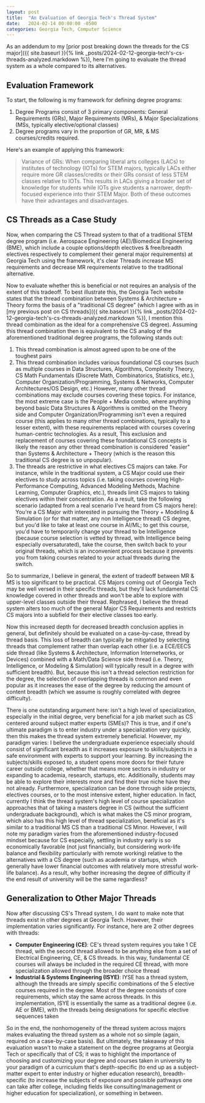 ```yaml
---
layout: post
title:  "An Evaluation of Georgia Tech's Thread System"
date:   2024-02-14 00:00:00 -0500
categories: Georgia Tech, Computer Science
---
```

As an addendum to my [prior post breaking down the threads for the CS major]({{ site.baseurl }}{% link _posts/2024-02-12-georgia-tech's-cs-threads-analyzed.markdown %}), here I'm going to evaluate the thread system as a whole compared to its alternatives.

## Evaluation Framework

To start, the following is my framework for defining degree programs: 
1. Degree Programs consist of 3 primary components: General Requirements (GRs), Major Requirements (MRs), & Major Specializations (MSs, typically elective/optional classes)
2. Degree programs vary in the proportion of GR, MR, & MS courses/credits required.

Here's an example of applying this framework:
> Variance of GRs: When comparing liberal arts colleges (LACs) to institutes of technology (IOTs) for STEM majors, typically LACs either require more GR classes/credits or their GRs consist of less STEM classes relative to IOTs. This results in LACs giving a broader set of knowledge for students while IOTs give students a narrower, depth-focused experience into their STEM Major. Both of these outcomes have their advantages and disadvantages.

## CS Threads as a Case Study

Now, when comparing the CS Thread system to that of a traditional STEM degree program (i.e. Aerospace Engineering (AE)/Biomedical Engineering (BME), which include a couple options/depth electives & free/breadth electives respectively to complement their general major requirements) at Georgia Tech using the framework, it's clear Threads increase MS requirements and decrease MR requirements relative to the traditional alternative.

Now to evaluate whether this is beneficial or not requires an analysis of the extent of this tradeoff. To best illustrate this, the Georgia Tech website states that the thread combination between Systems & Architecture + Theory forms the basis of a "traditional CS degree" (which I agree with as in [my previous post on CS threads]({{ site.baseurl }}{% link _posts/2024-02-12-georgia-tech's-cs-threads-analyzed.markdown %}), I mention this thread combination as the ideal for a comprehensive CS degree). Assuming this thread combination then is equivalent to the CS analog of the aforementioned traditional degree programs, the following stands out:

1. This thread combination is almost agreed upon to be one of the toughest pairs
2. This thread combination includes various foundational CS courses (such as multiple courses in Data Structures, Algorithms, Complexity Theory, CS Math Fundamentals (Discrete Math, Combinatorics, Statistics, etc.), Computer Organization/Programming, Systems & Networks, Computer Architectures/OS Design, etc.) However, many other thread combinations may exclude courses covering these topics. For instance, the most extreme case is the People + Media combo, where anything beyond basic Data Structures & Algorithms is omitted on the Theory side and Computer Organization/Programming isn't even a required course (this applies to many other thread combinations, typically to a lesser extent), with these requirements replaced with courses covering human-centric technologies. As a result, This exclusion and replacement of courses covering these foundational CS concepts is likely the reason any other thread combination is considered "easier" than Systems & Architecture + Theory (which is the reason this traditional CS degree is so unpopular). 
3. The threads are restrictive in what electives CS majors can take. For instance, while in the traditional system, a CS Major could use their electives to study across topics (i.e. taking courses covering High-Performance Computing, Advanced Modeling Methods, Machine Learning, Computer Graphics, etc.), threads limit CS majors to taking electives within their concentration. As a result, take the following scenario (adapted from a real scenario I've heard from CS majors here): You're a CS Major with interested in pursuing the Theory + Modeling & Simulation (or for that matter, any non Intelligence thread) CS degree, but you'd like to take at least one course in AI/ML; to get this course, you'd have to temporarily change your thread to be Intelligence (because course selection is vetted by thread, with Intelligence being especially oversaturated), take the course, then switch back to your original threads, which is an inconvenient process because it prevents you from taking courses related to your actual threads during the switch. 

So to summarize, I believe in general, the extent of tradeoff between MR & MS is too significant to be practical. CS Majors coming out of Georgia Tech may be well versed in their specific threads, but they'll lack fundamental CS knowledge covered in other threads and won't be able to explore with upper-level classes outside their thread. Rephrased, I believe the thread system alters too much of the general Major CS Requirements and restricts CS majors into a subfield for their elective classes too early.

Now this increased depth for decreased breadth conclusion applies in general, but definitely should be evaluated on a case-by-case, thread by thread basis. This loss of breadth can typically be mitigated by selecting threads that complement rather than overlap each other (i.e. a ECE/EECS side thread (like Systems & Architecture, Information Internetworks, or Devices) combined with a Math/Data Science side thread (i.e. Theory, Intelligence, or Modeling & Simulation) will typically result in a degree with sufficient breadth). But, because this isn't a thread selection restriction for the degree, the selection of overlapping threads is common and even popular as it increases the ease of the degree by reducing the amount of content breadth (which we assume is roughly correlated with degree difficulty). 

There is one outstanding argument here: isn't a high level of specialization, especially in the initial degree, very beneficial for a job market such as CS centered around subject matter experts (SMEs)? This is true, and if one's ultimate paradigm is to enter industry under a specialization very quickly, then this makes the thread system extremely beneficial. However, my paradigm varies: I believe the undergraduate experience especially should consist of significant breadth as it increases exposure to skills/subjects in a safe environment with experts to support your learning. By increasing the subjects/skills exposed to, a student opens more doors for their future career outside college, whether that means more sectors in industry or expanding to academia, research, startups, etc. Additionally, students may be able to explore their interests more and find their true niche have they not already. Furthermore, specialization can be done through side projects, electives courses, or to the most intensive extent, higher education. In fact, currently I think the thread system's high level of course specialization approaches that of taking a masters degree in CS (without the sufficient undergraduate background), which is what makes the CS minor program, which also has this high level of thread specialization, beneficial as it's similar to a traditional MS CS than a traditional CS Minor. However, I will note my paradigm varies from the aforementioned industry-focused mindset because for CS especially, settling in industry early is so economically favorable (not just financially, but considering work-life balance and flexibility particularly with remote working) relative to the alternatives with a CS degree (such as academia or startups, which generally have lower financial outcomes with relatively more stressful work-life balance). As a result, why bother increasing the degree of difficulty if the end result of university will be the same regardless?

## Generalization to Other Major Threads

Now after discussing CS's Thread system, I do want to make note that threads exist in other degrees at Georgia Tech. However, their implementation varies significantly. For instance, here are 2 other degrees with threads:
- **Computer Engineering (CE)**: CE's thread system requires you take 1 CE thread, with the second thread allowed to be anything else from a set of Electrical Engineering, CE, & CS threads. In this way, fundamental CE courses will always be included in the required CE thread, with more specialization allowed through the broader choice thread
- **Industrial & Systems Engineering (ISYE)**: IYSE has a thread system, although the threads are simply specific combinations of the 5 elective courses required in the degree. Most of the degree consists of core requirements, which stay the same across threads. In this implementation, ISYE is essentially the same as a traditional degree (i.e. AE or BME), with the threads being designations for specific elective sequences taken

So in the end, the nonhomogeneity of the thread system across majors makes evaluating the thread system as a whole not so simple (again, required on a case-by-case basis). But ultimately, the takeaway of this evaluation wasn't to make a statement on the degree programs at Georgia Tech or specifically that of CS; it was to highlight the importance of choosing and customizing your degree and courses taken in university to your paradigm of a curriculum that's depth-specific (to end up as a subject-matter expert to enter industry or higher education research), breadth-specific (to increase the subjects of exposure and possible pathways one can take after college, including fields like consulting/management or higher education for specialization), or something in between.
